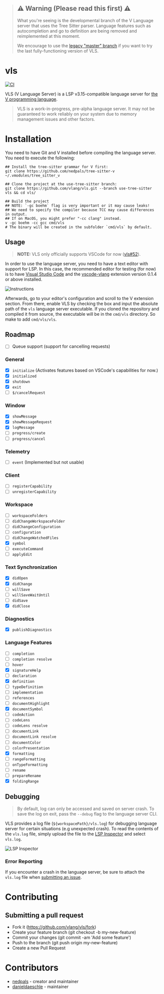 > ## ⚠️ Warning (Please read this first) ⚠️
> What you're seeing is the developmental branch of the V Language server
> that uses the Tree Sitter parser. Language features such as autocompletion
> and go to definition are being removed and reimplemented at this moment.
>
> We encourage to use the [legacy "master" branch](https://github.com/vlang/vls/tree/master)
> if you want to try the last fully-functioning version of VLS.

# vls
[![CI](https://github.com/vlang/vls/actions/workflows/ci.yml/badge.svg)](https://github.com/vlang/vls/actions/workflows/ci.yml)

VLS (V Language Server) is a LSP v3.15-compatible language server
for [the V programming language](https://github.com/vlang/v).

> VLS is a work-in-progress, pre-alpha language server.
It may not be guaranteed to work reliably on your system
due to memory management issues and other factors.

# Installation
You need to have Git and V installed before compiling the language server.
You need to execute the following:
```
## Install the tree-sitter grammar for V first:
git clone https://github.com/nedpals/tree-sitter-v ~/.vmodules/tree_sitter_v

## Clone the project at the use-tree-sitter branch:
git clone https://github.com/vlang/vls.git --branch use-tree-sitter vls && cd vls/

## Build the project
## NOTE: `-gc boehm` flag is very important or it may cause leaks! 
## We need to specify the compiler because TCC may cause differences in output.
## If on MacOS, you might prefer "-cc clang" instead.
v -gc boehm -cc gcc cmd/vls
# The binary will be created in the subfolder `cmd/vls` by default.
```

## Usage
> **NOTE:** VLS only officially supports VSCode for now ([vls#52](https://github.com/vlang/vls/issues/52)).

In order to use the language server, you need to have a text editor with support for LSP. In this case, the recommended editor for testing (for now) is to have [Visual Studio Code](https://code.visualstudio.com) and the [vscode-vlang](https://github.com/vlang/vscode-vlang) extension version 0.1.4 or above installed.

![Instructions](images/instructions.png)

Afterwards, go to your editor's configuration and scroll 
to the V extension section. From there, enable VLS by checking
the box and input the absolute path of the `vls` language server executable.
If you cloned the repository and compiled it from source, the executable
will be in the `cmd/vls` directory. So make to add `cmd/vls/vls`.

## Roadmap
- [ ] Queue support (support for cancelling requests)

### General
- [x] `initialize` (Activates features based on VSCode's capabilities for now.)
- [x] `initialized`
- [x] `shutdown`
- [x] `exit`
- [ ] `$/cancelRequest`
<!-- - [ ] `$/progress` -->
### Window
- [x] `showMessage`
- [x] `showMessageRequest`
- [x] `logMessage`
- [ ] `progress/create`
- [ ] `progress/cancel`
### Telemetry
- [ ] `event` (Implemented but not usable)
### Client
- [ ] `registerCapability`
- [ ] `unregisterCapability`
### Workspace
- [ ] `workspaceFolders`
- [ ] `didChangeWorkspaceFolder`
- [ ] `didChangeConfiguration`
- [ ] `configuration`
- [ ] `didChangeWatchedFiles`
- [x] `symbol`
- [ ] `executeCommand`
- [ ] `applyEdit`
### Text Synchronization
- [x] `didOpen`
- [x] `didChange`
- [ ] `willSave`
- [ ] `willSaveWaitUntil`
- [ ] `didSave`
- [x] `didClose`
### Diagnostics
- [x] `publishDiagnostics`
### Language Features
- [ ] `completion`
- [ ] `completion resolve`
- [ ] `hover`
- [x] `signatureHelp`
- [ ] `declaration`
- [x] `definition`
- [ ] `typeDefinition`
- [ ] `implementation`
- [ ] `references`
- [ ] `documentHighlight`
- [x] `documentSymbol`
- [ ] `codeAction`
- [ ] `codeLens`
- [ ] `codeLens resolve`
- [ ] `documentLink`
- [ ] `documentLink resolve`
- [ ] `documentColor`
- [ ] `colorPresentation`
- [x] `formatting`
- [ ] `rangeFormatting`
- [ ] `onTypeFormatting`
- [ ] `rename`
- [ ] `prepareRename`
- [x] `foldingRange`

## Debugging
> By default, log can only be accessed and saved on server crash.
To save the log on exit, pass the `--debug` flag to the language server CLI. 

VLS provides a log file (`${workspacePath}/vls.log`) for debugging language
server for certain situations (e.g unexpected crash). To read the contents
of the `vls.log` file, simply upload the file to the
[LSP Inspector](https://iwanabethatguy.github.io/language-server-protocol-inspector/)
and select `vls.log`.

![LSP Inspector](images/inspector-output.png)

### Error Reporting
If you encounter a crash in the language server, be sure to attach the `vls.log`
file when [submitting an issue](https://github.com/vlang/vls/issues/new).

# Contributing
## Submitting a pull request
- Fork it (https://github.com/vlang/vls/fork)
- Create your feature branch (git checkout -b my-new-feature)
- Commit your changes (git commit -am 'Add some feature')
- Push to the branch (git push origin my-new-feature)
- Create a new Pull Request

# Contributors
- [nedpals](https://github.com/nedpals) - creator and maintainer
- [danieldaeschle](https://github.com/danieldaeschle) - maintainer

